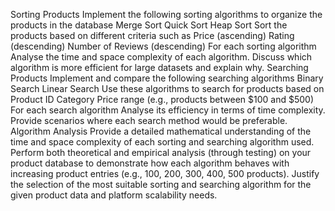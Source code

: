 Sorting Products
Implement the following sorting algorithms to organize the products in the database
Merge Sort
Quick Sort
Heap Sort
Sort the products based on different criteria such as
Price (ascending)
Rating (descending)
Number of Reviews (descending)
For each sorting algorithm
Analyse the time and space complexity of each algorithm.
Discuss which algorithm is more efficient for large datasets and explain why.
Searching Products
Implement and compare the following searching algorithms
Binary Search
Linear Search
Use these algorithms to search for products based on
Product ID
Category
Price range (e.g., products between $100 and $500)
For each search algorithm
Analyse its efficiency in terms of time complexity.
Provide scenarios where each search method would be preferable.
Algorithm Analysis
Provide a detailed mathematical understanding of the time and space complexity of each sorting and searching algorithm used.
Perform both theoretical and empirical analysis (through testing) on your product database to demonstrate how each algorithm behaves with increasing product entries (e.g., 100, 200, 300, 400, 500 products).
Justify the selection of the most suitable sorting and searching algorithm for the given product data and platform scalability needs.
